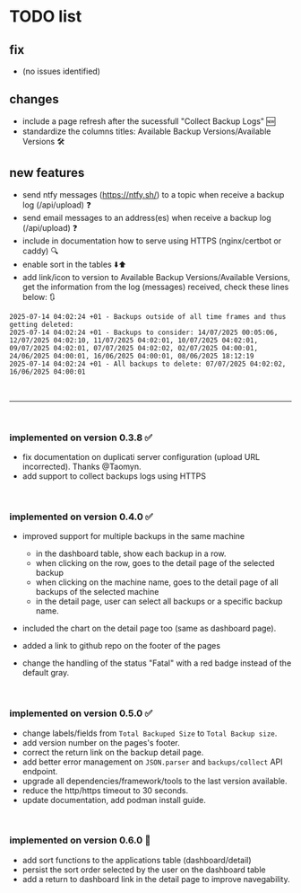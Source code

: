 # TODO list 

## fix

   - (no issues identified)


## changes

   - include a page refresh after the sucessfull "Collect Backup Logs" 🆕
   - standardize the columns titles: Available Backup Versions/Available Versions 🛠️



## new features

   - send ntfy messages (https://ntfy.sh/) to a topic when receive a backup log (/api/upload) ❓
   - send email messages to an address(es) when receive a backup log (/api/upload) ❓
   - include in documentation how to serve using HTTPS (nginx/certbot or caddy) 🔍
   - enable sort in the tables ⬇️⬆️
   - add link/icon to version to Available Backup Versions/Available Versions, get the information from the log (messages) received, check these lines below:  🔃

```
2025-07-14 04:02:24 +01 - Backups outside of all time frames and thus getting deleted:
2025-07-14 04:02:24 +01 - Backups to consider: 14/07/2025 00:05:06, 12/07/2025 04:02:10, 11/07/2025 04:02:01, 10/07/2025 04:02:01, 09/07/2025 04:02:01, 07/07/2025 04:02:02, 02/07/2025 04:00:01, 24/06/2025 04:00:01, 16/06/2025 04:00:01, 08/06/2025 18:12:19
2025-07-14 04:02:24 +01 - All backups to delete: 07/07/2025 04:02:02, 16/06/2025 04:00:01
```


<br>

---

<br>

### implemented on version 0.3.8 ✅

   - fix documentation on duplicati server configuration (upload URL incorrected). Thanks @Taomyn. 
   - add support to collect backups logs using HTTPS 

<br>

### implemented on version 0.4.0 ✅

   * improved support for multiple backups in the same machine
      -  in the dashboard table, show each backup in a row. 
      -  when clicking on the row, goes to the detail page of the selected backup
      -  when clicking on the machine name, goes to the detail page of all backups of the selected machine
      -  in the detail page, user can select all backups or a specific backup name.
      
   * included the chart on the detail page too (same as dashboard page).
   * added a link to github repo on the footer of the pages
   * change the handling of the status "Fatal"  with a red badge instead of the default gray.

<br>


### implemented on version 0.5.0 ✅

   * change labels/fields from  `Total Backuped Size` to `Total Backup size`.
   * add version number on the pages's footer.
   * correct the return link on the backup detail page.
   * add better error management on `JSON.parser` and `backups/collect` API endpoint.
   * upgrade all dependencies/framework/tools to the last version available.
   * reduce the http/https timeout to 30 seconds.
   * update documentation, add podman install guide.

<br>

### implemented on version 0.6.0 🚧

   * add sort functions to the applications table (dashboard/detail)
   * persist the sort order selected by the user on the dashboard table
   * add a return to dashboard link in the detail page to improve navegability.

<br>




